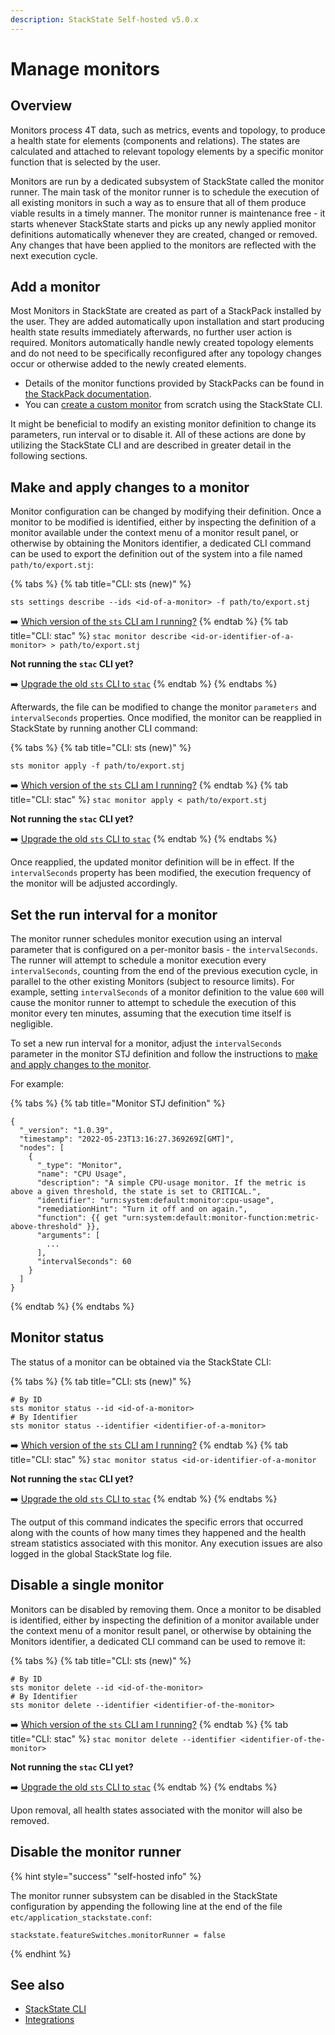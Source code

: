 ```yaml
---
description: StackState Self-hosted v5.0.x
---
```


# Manage monitors

## Overview

Monitors process 4T data, such as metrics, events and topology, to produce a health state for elements \(components and relations\). The states are calculated and attached to relevant topology elements by a specific monitor function that is selected by the user.

Monitors are run by a dedicated subsystem of StackState called the monitor runner. The main task of the monitor runner is to schedule the execution of all existing monitors in such a way as to ensure that all of them produce viable results in a timely manner. The monitor runner is maintenance free - it starts whenever StackState starts and picks up any newly applied monitor definitions automatically whenever they are created, changed or removed. Any changes that have been applied to the monitors are reflected with the next execution cycle. 

## Add a monitor

Most Monitors in StackState are created as part of a StackPack installed by the user. They are added automatically upon installation and start producing health state results immediately afterwards, no further user action is required. Monitors automatically handle newly created topology elements and do not need to be specifically reconfigured after any topology changes occur or otherwise added to the newly created elements.

* Details of the monitor functions provided by StackPacks can be found in [the StackPack documentation](../../stackpacks/integrations/README.md).
* You can [create a custom monitor](../../develop/developer-guides/monitors/create-custom-monitors.md) from scratch using the StackState CLI.

It might be beneficial to modify an existing monitor definition to change its parameters, run interval or to disable it. All of these actions are done by utilizing the StackState CLI and are described in greater detail in the following sections.

## Make and apply changes to a monitor

Monitor configuration can be changed by modifying their definition. Once a monitor to be modified is identified, either by inspecting the definition of a monitor available under the context menu of a monitor result panel, or otherwise by obtaining the Monitors identifier, a dedicated CLI command can be used to export the definition out of the system into a file named `path/to/export.stj`:

{% tabs %}[](http://not.a.link "StackState Self-Hosted only")
{% tab title="CLI: sts (new)" %}[](http://not.a.link "StackState Self-Hosted only")

```
sts settings describe --ids <id-of-a-monitor> -f path/to/export.stj
```

➡️ [Which version of the `sts` CLI am I running?](/setup/cli/cli-comparison.md#which-version-of-the-cli-am-i-running "StackState Self-Hosted only")
{% endtab %}[](http://not.a.link "StackState Self-Hosted only")
{% tab title="CLI: stac" %}[](http://not.a.link "StackState Self-Hosted only")
`stac monitor describe <id-or-identifier-of-a-monitor> > path/to/export.stj`[](http://not.a.link "StackState Self-Hosted only")

**Not running the `stac` CLI yet?**[](http://not.a.link "StackState Self-Hosted only")

➡️ [Upgrade the old `sts` CLI to `stac`](/setup/cli/cli-stac.md#upgrade "StackState Self-Hosted only")
{% endtab %}[](http://not.a.link "StackState Self-Hosted only")
{% endtabs %}[](http://not.a.link "StackState Self-Hosted only")

Afterwards, the file can be modified to change the monitor `parameters` and `intervalSeconds` properties. Once modified, the monitor can be reapplied in StackState by running another CLI command:

{% tabs %}[](http://not.a.link "StackState Self-Hosted only")
{% tab title="CLI: sts (new)" %}[](http://not.a.link "StackState Self-Hosted only")
```
sts monitor apply -f path/to/export.stj
```

➡️ [Which version of the `sts` CLI am I running?](/setup/cli/cli-comparison.md#which-version-of-the-cli-am-i-running "StackState Self-Hosted only")
{% endtab %}[](http://not.a.link "StackState Self-Hosted only")
{% tab title="CLI: stac" %}[](http://not.a.link "StackState Self-Hosted only")
`stac monitor apply < path/to/export.stj`[](http://not.a.link "StackState Self-Hosted only")

**Not running the `stac` CLI yet?**[](http://not.a.link "StackState Self-Hosted only")

➡️ [Upgrade the old `sts` CLI to `stac`](/setup/cli/cli-stac.md#upgrade "StackState Self-Hosted only")
{% endtab %}[](http://not.a.link "StackState Self-Hosted only")
{% endtabs %}[](http://not.a.link "StackState Self-Hosted only")

Once reapplied, the updated monitor definition will be in effect. If the `intervalSeconds` property has been modified, the execution frequency of the monitor will be adjusted accordingly.

## Set the run interval for a monitor

The monitor runner schedules monitor execution using an interval parameter that is configured on a per-monitor basis - the `intervalSeconds`. The runner will attempt to schedule a monitor execution every `intervalSeconds`, counting from the end of the previous execution cycle, in parallel to the other existing Monitors (subject to resource limits). For example, setting `intervalSeconds` of a monitor definition to the value `600` will cause the monitor runner to attempt to schedule the execution of this monitor every ten minutes, assuming that the execution time itself is negligible.

To set a new run interval for a monitor, adjust the `intervalSeconds` parameter in the monitor STJ definition and follow the instructions to [make and apply changes to the monitor](#make-and-apply-changes-to-a-monitor). 

For example:

{% tabs %}
{% tab title="Monitor STJ definition" %}
```commandline
{
  "_version": "1.0.39",
  "timestamp": "2022-05-23T13:16:27.369269Z[GMT]",
  "nodes": [
    {
      "_type": "Monitor",
      "name": "CPU Usage",
      "description": "A simple CPU-usage monitor. If the metric is above a given threshold, the state is set to CRITICAL.",
      "identifier": "urn:system:default:monitor:cpu-usage",
      "remediationHint": "Turn it off and on again.",
      "function": {{ get "urn:system:default:monitor-function:metric-above-threshold" }},
      "arguments": [
        ...
      ],
      "intervalSeconds": 60
    }
  ]
}
```

{% endtab %}
{% endtabs %}

## Monitor status

The status of a monitor can be obtained via the StackState CLI:

{% tabs %}[](http://not.a.link "StackState Self-Hosted only")
{% tab title="CLI: sts (new)" %}[](http://not.a.link "StackState Self-Hosted only")
```
# By ID
sts monitor status --id <id-of-a-monitor>
# By Identifier
sts monitor status --identifier <identifier-of-a-monitor>
```

➡️ [Which version of the `sts` CLI am I running?](/setup/cli/cli-comparison.md#which-version-of-the-cli-am-i-running "StackState Self-Hosted only")
{% endtab %}[](http://not.a.link "StackState Self-Hosted only")
{% tab title="CLI: stac" %}[](http://not.a.link "StackState Self-Hosted only")
`stac monitor status <id-or-identifier-of-a-monitor`[](http://not.a.link "StackState Self-Hosted only")

**Not running the `stac` CLI yet?**[](http://not.a.link "StackState Self-Hosted only")

➡️ [Upgrade the old `sts` CLI to `stac`](/setup/cli/cli-stac.md#upgrade "StackState Self-Hosted only")
{% endtab %}[](http://not.a.link "StackState Self-Hosted only")
{% endtabs %}[](http://not.a.link "StackState Self-Hosted only")

The output of this command indicates the specific errors that occurred along with the counts of how many times they happened and the health stream statistics associated with this monitor. Any execution issues are also logged in the global StackState log file.

## Disable a single monitor

Monitors can be disabled by removing them. Once a monitor to be disabled is identified, either by inspecting the definition of a monitor available under the context menu of a monitor result panel, or otherwise by obtaining the Monitors identifier, a dedicated CLI command can be used to remove it:

{% tabs %}[](http://not.a.link "StackState Self-Hosted only")
{% tab title="CLI: sts (new)" %}[](http://not.a.link "StackState Self-Hosted only")
```
# By ID
sts monitor delete --id <id-of-the-monitor>
# By Identifier
sts monitor delete --identifier <identifier-of-the-monitor>
```

➡️ [Which version of the `sts` CLI am I running?](/setup/cli/cli-comparison.md#which-version-of-the-cli-am-i-running "StackState Self-Hosted only")
{% endtab %}[](http://not.a.link "StackState Self-Hosted only")
{% tab title="CLI: stac" %}[](http://not.a.link "StackState Self-Hosted only")
`stac monitor delete --identifier <identifier-of-the-monitor>`[](http://not.a.link "StackState Self-Hosted only")

**Not running the `stac` CLI yet?**[](http://not.a.link "StackState Self-Hosted only")

➡️ [Upgrade the old `sts` CLI to `stac`](/setup/cli/cli-stac.md#upgrade "StackState Self-Hosted only")
{% endtab %}[](http://not.a.link "StackState Self-Hosted only")
{% endtabs %}[](http://not.a.link "StackState Self-Hosted only")

Upon removal, all health states associated with the monitor will also be removed.

## Disable the monitor runner

{% hint style="success" "self-hosted info" %}

The monitor runner subsystem can be disabled in the StackState configuration by appending the following line at the end of the file `etc/application_stackstate.conf`:

`stackstate.featureSwitches.monitorRunner = false`

{% endhint %}

## See also

* [StackState CLI](../../setup/cli/README.md)
* [Integrations](../../stackpacks/integrations/README.md)